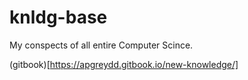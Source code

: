 # knldg-base
My conspects of all entire Computer Scince. 

(gitbook)[https://apgreydd.gitbook.io/new-knowledge/]
